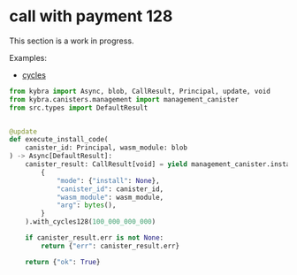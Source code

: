 # call with payment 128

This section is a work in progress.

Examples:

-   [cycles](https://github.com/demergent-labs/kybra/tree/main/examples/cycles)

```python
from kybra import Async, blob, CallResult, Principal, update, void
from kybra.canisters.management import management_canister
from src.types import DefaultResult


@update
def execute_install_code(
    canister_id: Principal, wasm_module: blob
) -> Async[DefaultResult]:
    canister_result: CallResult[void] = yield management_canister.install_code(
        {
            "mode": {"install": None},
            "canister_id": canister_id,
            "wasm_module": wasm_module,
            "arg": bytes(),
        }
    ).with_cycles128(100_000_000_000)

    if canister_result.err is not None:
        return {"err": canister_result.err}

    return {"ok": True}
```
